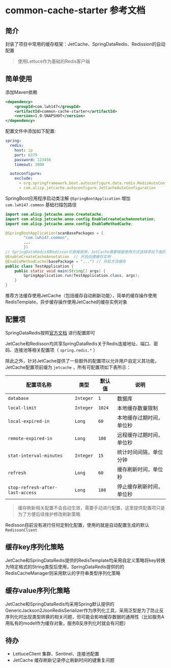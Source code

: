 # common-cache-starter 参考文档

## 简介

封装了项目中常用的缓存框架：JetCache、SpringDataRedis、Redission的自动配置

> 使用Lettuce作为基础的Redis客户端

## 简单使用

添加Maven依赖

```xml
<dependency>
    <groupId>com.lwh147</groupId>
    <artifactId>common-cache-starter</artifactId>
    <version>1.0-SNAPSHOT</version>
</dependency>
```

配置文件中添加如下配置:

```yml
spring:
  redis:
    host: ip
    port: 6379
    password: 123456
    timeout: 3000

  autoconfigure:
    exclude:
      - org.springframework.boot.autoconfigure.data.redis.RedisAutoConfiguration
      - com.alicp.jetcache.autoconfigure.JetCacheAutoConfiguration
```

SpringBoot应用程序启动类注解 `@SpringBootApplication` 增加 `com.lwh147.common` 基础扫描包路径

```java
import com.alicp.jetcache.anno.CreateCache;
import com.alicp.jetcache.anno.config.EnableCreateCacheAnnotation;
import com.alicp.jetcache.anno.config.EnableMethodCache;

@SpringBootApplication(scanBasePackages = {
        "com.lwh147.common",
        ...
        })
// SpringDataRedis和Redisson可直接使用，JetCache需要根据使用方式选择添加下面的注解
@EnableCreateCacheAnnotation  // 开启创建缓存实例
@EnableMethodCache(basePackage = "...") // 开启方法缓存
public class TestApplication {
    public static void main(String[] args) {
        SpringApplication.run(TestApplication.class, args);
    }
}
```

推荐方法缓存使用JetCache（包括缓存自动刷新功能），简单的缓存操作使用RedisTemplate，异步缓存操作使用JetCache的缓存实例对象

## 配置项

SpringDataRedis按照[官方文档](https://docs.spring.io/spring-boot/docs/current/reference/html/application-properties.html#application-properties.data)
进行配置即可

JetCache和Redisson均共享SpringDataRedis关于Redis连接地址、端口、密码、连接池等相关配置项（ `spring.redis.*` ）

除此之外，针对JetCache提供了一些额外的配置项以允许用户自定义其功能，JetCache配置项前缀为 `jetcache` ，所有可配置项如下表所示：

| 配置项名称 | 类型 | 默认值 | 说明 |
|-------|-------|-------|-------|
| `database` | `Integer` | `1` | 数据库 |
| `local-limit` | `Integer` | `1024` | 本地缓存数量限制 |
| `local-expired-in` | `Long` | `60` | 本地缓存过期时间，单位秒 |
| `remote-expired-in` | `Long` | `180` | 远程缓存过期时间，单位秒 |
| `stat-interval-minutes` | `Integer` | `15` | 统计时间间隔，单位分钟 |
| `refresh` | `Long` | `60` | 缓存刷新时间，单位秒 |
| `stop-refresh-after-last-access` | `Long` | `180` | 停止缓存刷新时间，单位秒 |

> 缓存刷新相关配置不会自动生效，需要手动进行配置，这里提供配置项只是为了方便后续维护修改刷新策略

Redisson目前没有进行任何定制化配置，使用的就是自动配置生成的默认 `RedissonClient`

## 缓存key序列化策略

JetCache和SpringDataRedis提供的RedisTemplate均采用自定义策略将key转换为特定格式的String类型后使用，SpringDataRedis提供的的RedisCacheManager则采用默认的字符串类型序列化策略

## 缓存value序列化策略

JetCache和SpringDataRedis均采用Spring默认提供的GenericJackson2JsonRedisSerializer作为序列化工具，采用泛型是为了防止反序列化时出现类型转换的相关问题，但可能会影响缓存数据的通用性（比如服务A用私有的model作为缓存对象，服务B反序列化时就会有问题）

## 待办

* LettuceClient 集群、Sentinel、连接池配置
* JetCache 缓存刷新记录停止刷新时间的键重复问题